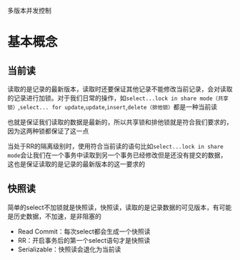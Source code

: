 多版本并发控制
# 基本概念
## 当前读
读取的是记录的最新版本，读取时还要保证其他记录不能修改当前记录，会对读取的记录进行加锁。对于我们日常的操作，如`select...lock in share mode（共享锁）`,`select... for update`,`update`,`insert`,`delete（排他锁）`都是一种当前读

也就是保证我们读取的数据是最新的，所以共享锁和排他锁就是符合我们要求的，因为这两种锁都保证了这一点

当处于RR的隔离级别时，使用符合当前读的语句比如`select...lock in share mode`会让我们在一个事务中读取到另一个事务已经修改但是还没有提交的数据，这也是保证读取的是记录的最新版本的这一要求的

## 快照读
简单的select不加锁就是快照读，快照读，读取的是记录数据的可见版本，有可能是历史数据，不加速，是非阻塞的
* Read Commit：每次select都会生成一个快照读
* RR：开启事务后的第一个select语句才是快照读
* Serializable：快照读会退化为当前读